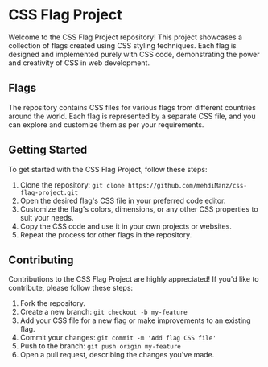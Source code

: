 # CSS Flag Project

Welcome to the CSS Flag Project repository! This project showcases a collection of flags created using CSS styling techniques. Each flag is designed and implemented purely with CSS code, demonstrating the power and creativity of CSS in web development.

## Flags

The repository contains CSS files for various flags from different countries around the world. Each flag is represented by a separate CSS file, and you can explore and customize them as per your requirements.

## Getting Started

To get started with the CSS Flag Project, follow these steps:

1. Clone the repository: `git clone https://github.com/mehdiManz/css-flag-project.git`
2. Open the desired flag's CSS file in your preferred code editor.
3. Customize the flag's colors, dimensions, or any other CSS properties to suit your needs.
4. Copy the CSS code and use it in your own projects or websites.
5. Repeat the process for other flags in the repository.

## Contributing

Contributions to the CSS Flag Project are highly appreciated! If you'd like to contribute, please follow these steps:

1. Fork the repository.
2. Create a new branch: `git checkout -b my-feature`
3. Add your CSS file for a new flag or make improvements to an existing flag.
4. Commit your changes: `git commit -m 'Add flag CSS file'`
5. Push to the branch: `git push origin my-feature`
6. Open a pull request, describing the changes you've made.

